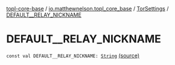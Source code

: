 [topl-core-base](../../index.md) / [io.matthewnelson.topl_core_base](../index.md) / [TorSettings](index.md) / [DEFAULT__RELAY_NICKNAME](./-d-e-f-a-u-l-t__-r-e-l-a-y_-n-i-c-k-n-a-m-e.md)

# DEFAULT__RELAY_NICKNAME

`const val DEFAULT__RELAY_NICKNAME: `[`String`](https://kotlinlang.org/api/latest/jvm/stdlib/kotlin/-string/index.html) [(source)](https://github.com/05nelsonm/TorOnionProxyLibrary-Android/blob/master/topl-core-base/src/main/java/io/matthewnelson/topl_core_base/TorSettings.kt#L80)